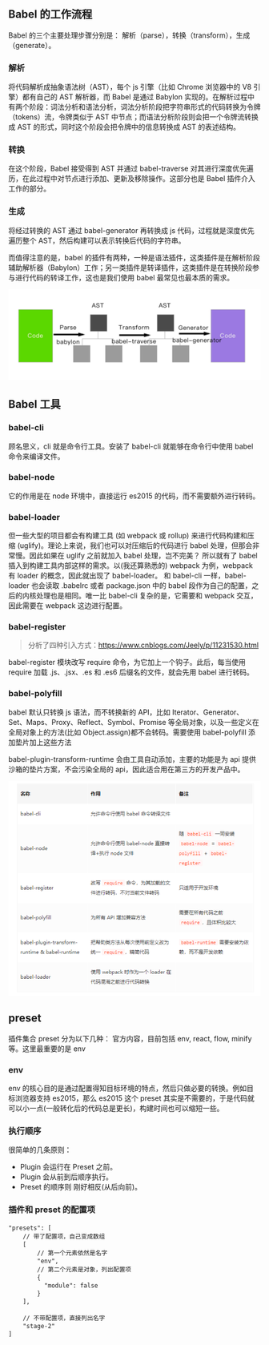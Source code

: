 ## Babel 的工作流程

Babel 的三个主要处理步骤分别是： 解析（parse），转换（transform），生成（generate）。

### 解析

将代码解析成抽象语法树（AST），每个 js 引擎（比如 Chrome 浏览器中的 V8 引擎）都有自己的 AST 解析器，而 Babel 是通过 Babylon 实现的。在解析过程中有两个阶段：词法分析和语法分析，词法分析阶段把字符串形式的代码转换为令牌（tokens）流，令牌类似于 AST 中节点；而语法分析阶段则会把一个令牌流转换成 AST 的形式，同时这个阶段会把令牌中的信息转换成 AST 的表述结构。

### 转换

在这个阶段，Babel 接受得到 AST 并通过 babel-traverse 对其进行深度优先遍历，在此过程中对节点进行添加、更新及移除操作。这部分也是 Babel 插件介入工作的部分。

### 生成

将经过转换的 AST 通过 babel-generator 再转换成 js 代码，过程就是深度优先遍历整个 AST，然后构建可以表示转换后代码的字符串。

而值得注意的是，babel 的插件有两种，一种是语法插件，这类插件是在解析阶段辅助解析器（Babylon）工作；另一类插件是转译插件，这类插件是在转换阶段参与进行代码的转译工作，这也是我们使用 babel 最常见也最本质的需求。

![图片无法加载](./img/babel流程.png)

## Babel 工具

### babel-cli

顾名思义，cli 就是命令行工具。安装了 babel-cli 就能够在命令行中使用 babel 命令来编译文件。

### babel-node

它的作用是在 node 环境中，直接运行 es2015 的代码，而不需要额外进行转码。

### babel-loader

但一些大型的项目都会有构建工具 (如 webpack 或 rollup) 来进行代码构建和压缩 (uglify)。理论上来说，我们也可以对压缩后的代码进行 babel 处理，但那会非常慢。因此如果在 uglify 之前就加入 babel 处理，岂不完美？
所以就有了 babel 插入到构建工具内部这样的需求。以(我还算熟悉的) webpack 为例，webpack 有 loader 的概念，因此就出现了 babel-loader。
和 babel-cli 一样，babel-loader 也会读取 .babelrc 或者 package.json 中的 babel 段作为自己的配置，之后的内核处理也是相同。唯一比 babel-cli 复杂的是，它需要和 webpack 交互，因此需要在 webpack 这边进行配置。

### babel-register
>分析了四种引入方式：https://www.cnblogs.com/Jeely/p/11231530.html

babel-register 模块改写 require 命令，为它加上一个钩子。此后，每当使用 require 加载 .js、.jsx、.es 和 .es6 后缀名的文件，就会先用 babel 进行转码。

### babel-polyfill

babel 默认只转换 js 语法，而不转换新的 API，比如 Iterator、Generator、Set、Maps、Proxy、Reflect、Symbol、Promise 等全局对象，以及一些定义在全局对象上的方法(比如 Object.assign)都不会转码。需要使用 babel-polyfill 添加垫片加上这些方法

babel-plugin-transform-runtime 会由工具自动添加，主要的功能是为 api 提供沙箱的垫片方案，不会污染全局的 api，因此适合用在第三方的开发产品中。

![图片无法加载](./img/babel工具.png)

## preset

插件集合
preset 分为以下几种：
官方内容，目前包括 env, react, flow, minify 等。这里最重要的是 env

### env

env 的核心目的是通过配置得知目标环境的特点，然后只做必要的转换。例如目标浏览器支持 es2015，那么 es2015 这个 preset 其实是不需要的，于是代码就可以小一点(一般转化后的代码总是更长)，构建时间也可以缩短一些。


### 执行顺序

很简单的几条原则：
- Plugin 会运行在 Preset 之前。
- Plugin 会从前到后顺序执行。
- Preset 的顺序则 刚好相反(从后向前)。

### 插件和 preset 的配置项

```tsx
"presets": [
    // 带了配置项，自己变成数组
    [
        // 第一个元素依然是名字
        "env",
        // 第二个元素是对象，列出配置项
        {
          "module": false
        }
    ],

    // 不带配置项，直接列出名字
    "stage-2"
]

```


